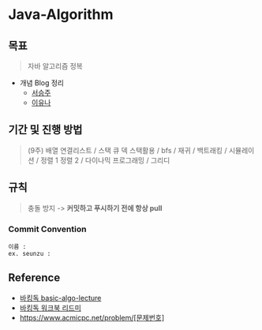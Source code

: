 # Java-Algorithm

## 목표
> 자바 알고리즘 정복
- 개념 Blog 정리
  - [서승주](https://debug.tistory.com/)
  - [이유나](https://lyn00.tistory.com)

## 기간 및 진행 방법
> (9주) 배열 연결리스트 / 스택 큐 덱 스택활용 / bfs / 재귀 / 백트래킹 / 시뮬레이션 / 정렬 1 정렬 2 / 다이나믹 프로그래밍 / 그리디 
  
## 규칙
> 충돌 방지 -> **커밋하고 푸시하기 전에 항상 pull**

### Commit Convention
```
이름 : 
ex. seunzu :
```

## Reference
- [바킹독 basic-algo-lecture](https://github.com/encrypted-def/basic-algo-lecture)
- [바킹독 워크북 리드미](https://github.com/encrypted-def/basic-algo-lecture/blob/master/workbook.md)
- https://www.acmicpc.net/problem/[문제번호]  <br>
